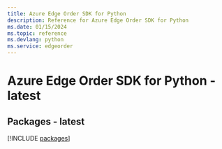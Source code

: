 ```yaml
---
title: Azure Edge Order SDK for Python
description: Reference for Azure Edge Order SDK for Python
ms.date: 01/15/2024
ms.topic: reference
ms.devlang: python
ms.service: edgeorder
---
```

# Azure Edge Order SDK for Python - latest
## Packages - latest
[!INCLUDE [packages](edge-order-index.md)]